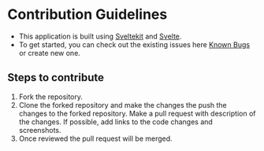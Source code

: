 # Contribution Guidelines

- This application is built using [Sveltekit](https://kit.svelte.dev/docs) and [Svelte](https://svelte.dev/).
- To get started, you can check out the existing issues here [Known Bugs](https://github.com/navneetsharmaui/sveltekit-starter/issues) or create new one.

## Steps to contribute

1. Fork the repository.
2. Clone the forked repository and make the changes the push the changes to the forked repository. Make a pull request with description of the changes. If possible, add links to the code changes and screenshots.
3. Once reviewed the pull request will be merged.

